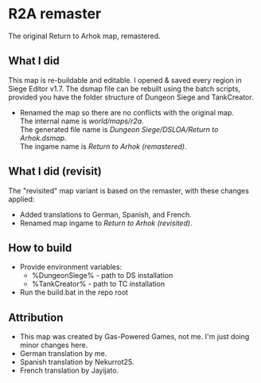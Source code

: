 # R2A remaster
The original Return to Arhok map, remastered.

## What I did
This map is re-buildable and editable. I opened & saved every region in Siege Editor v1.7. The dsmap file can be rebuilt using the batch scripts, provided you have the folder structure of Dungeon Siege and TankCreator.
- Renamed the map so there are no conflicts with the original map.\
  The internal name is *world/maps/r2a*.\
  The generated file name is *Dungeon Siege/DSLOA/Return to Arhok.dsmap*.\
  The ingame name is *Return to Arhok (remastered)*.

## What I did (revisit)
The "revisited" map variant is based on the remaster, with these changes applied:
- Added translations to German, Spanish, and French.
- Renamed map ingame to *Return to Arhok (revisited)*.

## How to build
- Provide environment variables:
  - %DungeonSiege% - path to DS installation
  - %TankCreator% - path to TC installation
- Run the build.bat in the repo root

## Attribution
- This map was created by Gas-Powered Games, not me. I'm just doing minor changes here.
- German translation by me.
- Spanish translation by Nekurrot25.
- French translation by Jayijato.
